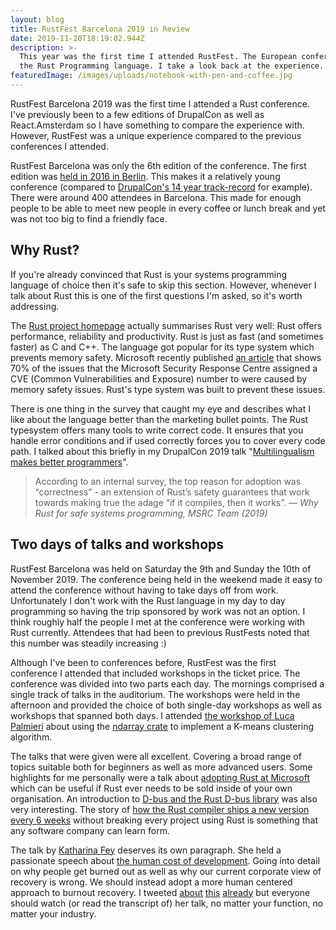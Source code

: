 ```yaml
---
layout: blog
title: RustFest Barcelona 2019 in Review
date: 2019-11-20T18:19:02.944Z
description: >-
  This year was the first time I attended RustFest. The European conference for
  the Rust Programming language. I take a look back at the experience.
featuredImage: /images/uploads/notebook-with-pen-and-coffee.jpg
---
```

RustFest Barcelona 2019 was the first time I attended a Rust conference. I've previously been to a few editions of DrupalCon as well as React.Amsterdam so I have something to compare the experience with. However, RustFest was a unique experience compared to the previous conferences I attended.

RustFest Barcelona was only the 6th edition of the conference. The first edition was [held in 2016 in Berlin](https://blog.rustfest.eu/past_events/). This makes it a relatively young conference (compared to [DrupalCon's 14 year track-record](https://www.drupal.org/association/drupalcon/locations#2005) for example). There were around 400 attendees in Barcelona. This made for enough people to be able to meet new people in every coffee or lunch break and yet was not too big to find a friendly face.

## Why Rust?

If you're already convinced that Rust is your systems programming language of choice then it's safe to skip this section. However, whenever I talk about Rust this is one of the first questions I'm asked, so it's worth addressing.

The [Rust project homepage](https://www.rust-lang.org/) actually summarises Rust very well: Rust offers performance, reliability and productivity. Rust is just as fast (and sometimes faster) as C and C++. The language got popular for its type system which prevents memory safety. Microsoft recently published [an article](https://msrc-blog.microsoft.com/2019/07/22/why-rust-for-safe-systems-programming/) that shows 70% of the issues that the Microsoft Security Response Centre assigned a CVE (Common Vulnerabilities and Exposure) number to were caused by memory safety issues. Rust's type system was built to prevent these issues.

There is one thing in the survey that caught my eye and describes what I like about the language better than the marketing bullet points. The Rust typesystem offers many tools to write correct code. It ensures that you handle error conditions and if used correctly forces you to cover every code path. I talked about this briefly in my DrupalCon 2019 talk "[Multilingualism makes better programmers](https://www.alexandervarwijk.com/talks/2019-10-30-multilingualism-makes-better-programmers-a-look-beyond-php-and-javascript/)".

> According to an internal survey, the top reason for adoption was “correctness” - an extension of Rust’s safety guarantees that work towards making true the adage “if it compiles, then it works”. — <cite>Why Rust for safe systems programming, MSRC Team (2019)</cite>

## Two days of talks and workshops

RustFest Barcelona was held on Saturday the 9th and Sunday the 10th of November 2019. The conference being held in the weekend made it easy to attend the conference without having to take days off from work. Unfortunately I don't work with the Rust language in my day to day programming so having the trip sponsored by work was not an option. I think roughly half the people I met at the conference were working with Rust currently. Attendees that had been to previous RustFests noted that this number was steadily increasing :)

Although I've been to conferences before, RustFest was the first conference I attended that included workshops in the ticket price. The conference was divided into two parts each day. The mornings comprised a single track of talks in the auditorium. The workshops were held in the afternoon and provided the choice of both single-day workshops as well as workshops that spanned both days. I attended [the workshop of Luca Palmieri](https://github.com/LukeMathWalker/ndarray-koans) about using the [ndarray crate](https://docs.rs/ndarray/0.13.0/ndarray/) to implement a K-means clustering algorithm.

The talks that were given were all excellent. Covering a broad range of topics suitable both for beginners as well as more advanced users. Some highlights for me personally were a talk about [adopting Rust at Microsoft](https://barcelona.rustfest.eu/sessions/r-evolution) which can be useful if Rust ever needs to be sold inside of your own organisation. An introduction to [D-bus and the Rust D-bus library](https://barcelona.rustfest.eu/sessions/zbus-yet-another-d-bus-library) was also very interesting. The story of [how the Rust compiler ships a new version every 6 weeks](https://barcelona.rustfest.eu/sessions/shipping-a-compiler) without breaking every project using Rust is something that any software company can learn form.

The talk by [Katharina Fey](https://twitter.com/spacekookie) deserves its own paragraph. She held a passionate speech about [the human cost of development](https://barcelona.rustfest.eu/sessions/human-cost-of-dev). Going into detail on why people get burned out as well as why our current corporate view of recovery is wrong. We should instead adopt a more human centered approach to burnout recovery. I tweeted [about](https://twitter.com/Kingdutch/status/1193492840518733825) [this](https://twitter.com/Kingdutch/status/1193497701813489665) [already](https://twitter.com/Kingdutch/status/1193505350068121600) but everyone should watch (or read the transcript of) her talk, no matter your function, no matter your industry.

